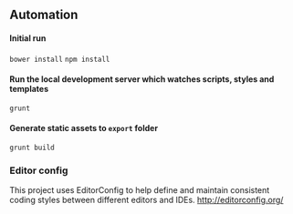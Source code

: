 ## Automation

#### Initial run
`bower install`
`npm install`

#### Run the local development server which watches scripts, styles and templates
`grunt`

#### Generate static assets to `export` folder
`grunt build`


### Editor config
This project uses EditorConfig to help define and maintain consistent coding styles between different editors and IDEs. http://editorconfig.org/
